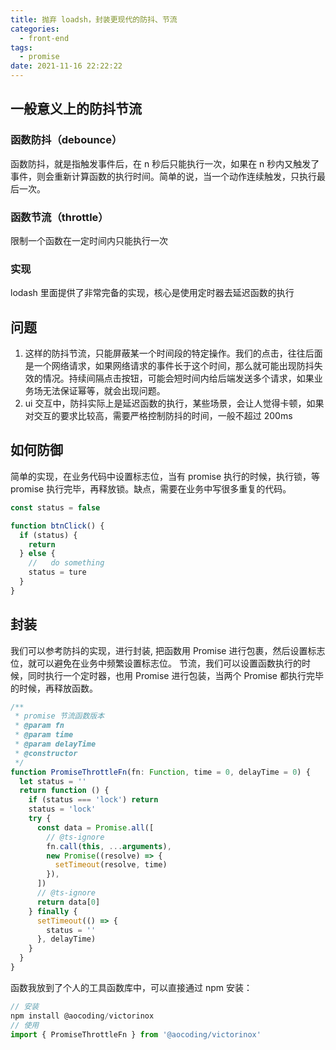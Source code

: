 ```yaml
---
title: 抛弃 loadsh，封装更现代的防抖、节流
categories:
  - front-end
tags:
  - promise
date: 2021-11-16 22:22:22
---
```


## 一般意义上的防抖节流

### 函数防抖（debounce）

函数防抖，就是指触发事件后，在 n 秒后只能执行一次，如果在 n 秒内又触发了事件，则会重新计算函数的执行时间。简单的说，当一个动作连续触发，只执行最后一次。

### 函数节流（throttle）

限制一个函数在一定时间内只能执行一次

### 实现

lodash 里面提供了非常完备的实现，核心是使用定时器去延迟函数的执行

## 问题

1. 这样的防抖节流，只能屏蔽某一个时间段的特定操作。我们的点击，往往后面是一个网络请求，如果网络请求的事件长于这个时间，那么就可能出现防抖失效的情况。持续间隔点击按钮，可能会短时间内给后端发送多个请求，如果业务场无法保证幂等，就会出现问题。
2. ui 交互中，防抖实际上是延迟函数的执行，某些场景，会让人觉得卡顿，如果对交互的要求比较高，需要严格控制防抖的时间，一般不超过 200ms

## 如何防御

简单的实现，在业务代码中设置标志位，当有 promise 执行的时候，执行锁，等 promise 执行完毕，再释放锁。缺点，需要在业务中写很多重复的代码。

```javascript
const status = false

function btnClick() {
  if (status) {
    return
  } else {
    //   do something
    status = ture
  }
}
```

## 封装

我们可以参考防抖的实现，进行封装, 把函数用 Promise 进行包裹，然后设置标志位，就可以避免在业务中频繁设置标志位。
节流，我们可以设置函数执行的时候，同时执行一个定时器，也用 Promise 进行包装，当两个 Promise 都执行完毕的时候，再释放函数。

```typescript
/**
 * promise 节流函数版本
 * @param fn
 * @param time
 * @param delayTime
 * @constructor
 */
function PromiseThrottleFn(fn: Function, time = 0, delayTime = 0) {
  let status = ''
  return function () {
    if (status === 'lock') return
    status = 'lock'
    try {
      const data = Promise.all([
        // @ts-ignore
        fn.call(this, ...arguments),
        new Promise((resolve) => {
          setTimeout(resolve, time)
        }),
      ])
      // @ts-ignore
      return data[0]
    } finally {
      setTimeout(() => {
        status = ''
      }, delayTime)
    }
  }
}
```

函数我放到了个人的工具函数库中，可以直接通过 npm 安装：

```javascript
// 安装
npm install @aocoding/victorinox
// 使用
import { PromiseThrottleFn } from '@aocoding/victorinox'
```

